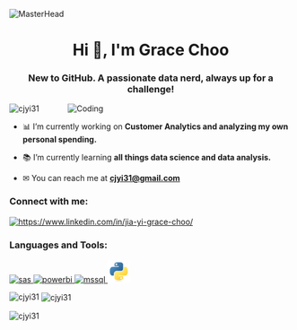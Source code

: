 ![MasterHead](https://img.freepik.com/free-vector/illustration-data-analysis-graph_53876-18131.jpg?w=1380&t=st=1684164167~exp=1684164767~hmac=6fa2fefb50b1e5a4e4bdb7c57a624a9345483bc486241cd7b610a063c6de6af8)
<h1 align="center">Hi 👋, I'm Grace Choo</h1>
<h3 align="center">New to GitHub. A passionate data nerd, always up for a challenge!</h3>
<img align="right" alt="Coding" width="400" src="https://media.tenor.com/S59bPkT0pqcAAAAC/programming.gif">


<p align="left"> <img src="https://komarev.com/ghpvc/?username=cjyi31&label=Profile%20views&color=0e75b6&style=flat" alt="cjyi31" /> </p>

- 📊 I’m currently working on **Customer Analytics and analyzing my own personal spending.**

- 📚 I’m currently learning **all things data science and data analysis.**

- ✉ You can reach me at **cjyi31@gmail.com**

<h3 align="left">Connect with me:</h3>
<p align="left">
<a href="https://www.linkedin.com/in/jia-yi-grace-choo/" target="blank"><img align="center" src="https://raw.githubusercontent.com/rahuldkjain/github-profile-readme-generator/master/src/images/icons/Social/linked-in-alt.svg" alt="https://www.linkedin.com/in/jia-yi-grace-choo/" height="30" width="40" /></a>
</p>

<h3 align="left">Languages and Tools:</h3>
<p align="left"> <a href="https://www.sas.com/en_si/home.html" target="_blank" rel="noreferrer"> <img src="https://th.bing.com/th/id/OIP.Iw_gm2rtxN-S2CuLlFcJaAHaE3?pid=ImgDet&rs=1" alt="sas" width="60" height="40"/> </a> <a href="https://powerbi.microsoft.com/en-us/" target="_blank" rel="noreferrer"> <img src="https://seeklogo.com/images/P/power-bi-icon-logo-E1B451ED39-seeklogo.com.png" alt="powerbi" width="40" height="40"/> </a> <a href="https://www.microsoft.com/en-us/sql-server" target="_blank" rel="noreferrer"> <img src="https://www.svgrepo.com/show/303229/microsoft-sql-server-logo.svg" alt="mssql" width="60" height="40"/> </a> <a href="https://www.python.org" target="_blank" rel="noreferrer"> <img src="https://raw.githubusercontent.com/devicons/devicon/master/icons/python/python-original.svg" alt="python" width="40" height="40"/> </a> </p>

<p><img align="left" src="https://github-readme-stats.vercel.app/api/top-langs?username=cjyi31&show_icons=true&locale=en&layout=compact" alt="cjyi31" /></p>

<p>&nbsp;<img align="center" src="https://github-readme-stats.vercel.app/api?username=cjyi31&show_icons=true&locale=en" alt="cjyi31" /></p>

<p><img align="center" src="https://github-readme-streak-stats.herokuapp.com/?user=cjyi31&" alt="cjyi31" /></p>
